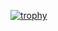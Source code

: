 [![trophy](https://github-profile-trophy.vercel.app/?username=buninsil)](https://github.com/ryo-ma/github-profile-trophy)

